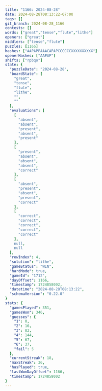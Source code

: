 ```yaml
---
title: "1166: 2024-08-28"
date: 2024-08-28T08:13:22-07:00
tags: []
git_branch: 2024-08-28_1166
contests: []
words: ["great","tense","flute","lithe"]
openers: ["great"]
middlers: ["tense","flute"]
puzzles: [1166]
hashes: ["AAPAPPAAACAPAPCCCCCCXXXXXXXXXX"]
openerHashes: ["AAPAP"]
shifts: ["rpbqo"]
state: {
  "puzzleDate": "2024-08-28",
  "boardState": [
    "great",
    "tense",
    "flute",
    "lithe",
    "",
    ""
  ],
  "evaluations": [
    [
      "absent",
      "absent",
      "present",
      "absent",
      "present"
    ],
    [
      "present",
      "absent",
      "absent",
      "absent",
      "correct"
    ],
    [
      "absent",
      "present",
      "absent",
      "present",
      "correct"
    ],
    [
      "correct",
      "correct",
      "correct",
      "correct",
      "correct"
    ],
    null,
    null
  ],
  "rowIndex": 4,
  "solution": "lithe",
  "gameStatus": "WIN",
  "hardMode": true,
  "gameId": "1712",
  "dayOffset": 1166,
  "timestamp": 1724858002,
  "datetime": "2024-08-28T08:13:22",
  "schemaVersion": "0.22.0"
}
stats: {
  "gamesPlayed": 351,
  "gamesWon": 346,
  "guesses": {
    "1": 0,
    "2": 16,
    "3": 82,
    "4": 144,
    "5": 67,
    "6": 37,
    "fail": 5
  },
  "currentStreak": 18,
  "maxStreak": 36,
  "hasPlayed": true,
  "lastWonDayOffset": 1166,
  "timestamp": 1724858002
}
---
```

<!-- more -->
